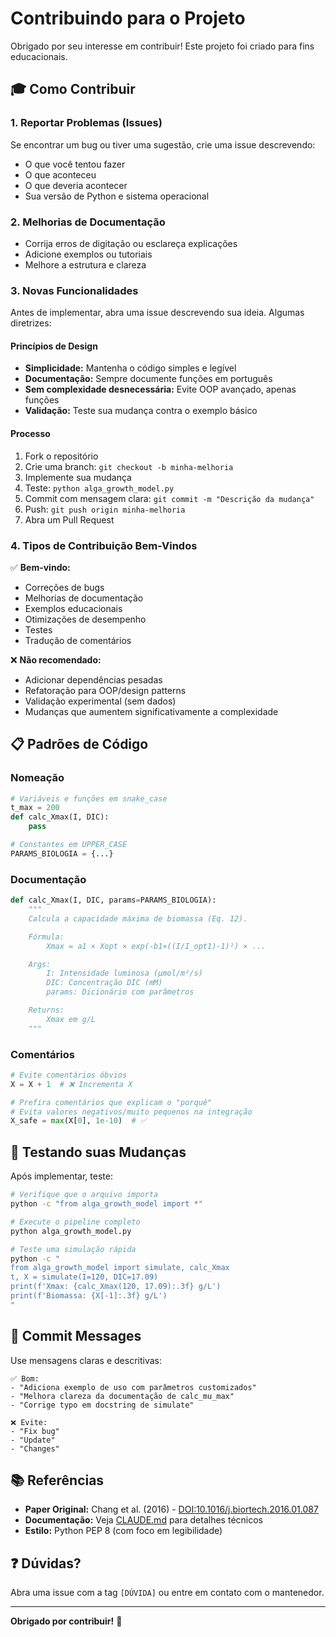 # Contribuindo para o Projeto

Obrigado por seu interesse em contribuir! Este projeto foi criado para fins educacionais.

## 🎓 Como Contribuir

### 1. Reportar Problemas (Issues)
Se encontrar um bug ou tiver uma sugestão, crie uma issue descrevendo:
- O que você tentou fazer
- O que aconteceu
- O que deveria acontecer
- Sua versão de Python e sistema operacional

### 2. Melhorias de Documentação
- Corrija erros de digitação ou esclareça explicações
- Adicione exemplos ou tutoriais
- Melhore a estrutura e clareza

### 3. Novas Funcionalidades
Antes de implementar, abra uma issue descrevendo sua ideia. Algumas diretrizes:

#### Princípios de Design
- **Simplicidade:** Mantenha o código simples e legível
- **Documentação:** Sempre documente funções em português
- **Sem complexidade desnecessária:** Evite OOP avançado, apenas funções
- **Validação:** Teste sua mudança contra o exemplo básico

#### Processo
1. Fork o repositório
2. Crie uma branch: `git checkout -b minha-melhoria`
3. Implemente sua mudança
4. Teste: `python alga_growth_model.py`
5. Commit com mensagem clara: `git commit -m "Descrição da mudança"`
6. Push: `git push origin minha-melhoria`
7. Abra um Pull Request

### 4. Tipos de Contribuição Bem-Vindos

✅ **Bem-vindo:**
- Correções de bugs
- Melhorias de documentação
- Exemplos educacionais
- Otimizações de desempenho
- Testes
- Tradução de comentários

❌ **Não recomendado:**
- Adicionar dependências pesadas
- Refatoração para OOP/design patterns
- Validação experimental (sem dados)
- Mudanças que aumentem significativamente a complexidade

## 📋 Padrões de Código

### Nomeação
```python
# Variáveis e funções em snake_case
t_max = 200
def calc_Xmax(I, DIC):
    pass

# Constantes em UPPER_CASE
PARAMS_BIOLOGIA = {...}
```

### Documentação
```python
def calc_Xmax(I, DIC, params=PARAMS_BIOLOGIA):
    """
    Calcula a capacidade máxima de biomassa (Eq. 12).

    Fórmula:
        Xmax = a1 × Xopt × exp(-b1×((I/I_opt1)-1)²) × ...

    Args:
        I: Intensidade luminosa (μmol/m²/s)
        DIC: Concentração DIC (mM)
        params: Dicionário com parâmetros

    Returns:
        Xmax em g/L
    """
```

### Comentários
```python
# Evite comentários óbvios
X = X + 1  # ❌ Incrementa X

# Prefira comentários que explicam o "porquê"
# Evita valores negativos/muito pequenos na integração
X_safe = max(X[0], 1e-10)  # ✅
```

## 🧪 Testando suas Mudanças

Após implementar, teste:

```bash
# Verifique que o arquivo importa
python -c "from alga_growth_model import *"

# Execute o pipeline completo
python alga_growth_model.py

# Teste uma simulação rápida
python -c "
from alga_growth_model import simulate, calc_Xmax
t, X = simulate(I=120, DIC=17.09)
print(f'Xmax: {calc_Xmax(120, 17.09):.3f} g/L')
print(f'Biomassa: {X[-1]:.3f} g/L')
"
```

## 📝 Commit Messages

Use mensagens claras e descritivas:

```
✅ Bom:
- "Adiciona exemplo de uso com parâmetros customizados"
- "Melhora clareza da documentação de calc_mu_max"
- "Corrige typo em docstring de simulate"

❌ Evite:
- "Fix bug"
- "Update"
- "Changes"
```

## 📚 Referências

- **Paper Original:** Chang et al. (2016) - [DOI:10.1016/j.biortech.2016.01.087](https://doi.org/10.1016/j.biortech.2016.01.087)
- **Documentação:** Veja [CLAUDE.md](CLAUDE.md) para detalhes técnicos
- **Estilo:** Python PEP 8 (com foco em legibilidade)

## ❓ Dúvidas?

Abra uma issue com a tag `[DÚVIDA]` ou entre em contato com o mantenedor.

---

**Obrigado por contribuir!** 🎉
